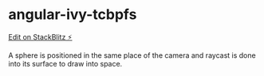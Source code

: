# angular-ivy-tcbpfs

[Edit on StackBlitz ⚡️](https://stackblitz.com/edit/angular-ivy-tcbpfs)

A sphere is positioned in the same place of the camera and raycast is done into its surface to draw into space.

